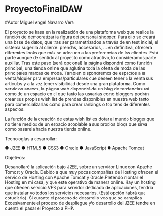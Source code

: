 # ProyectoFinalDAW
#Autor Miguel Angel Navarro Vera


El proyecto se basa en la realización de una plataforma web que realice la función de
democratizar la figura del personal shopper.
Para ello se creará una base de datos, que tras ser parametrizados a través de un test
inicial, el sistema sugerirá al cliente: prendas, accesorios, ... en definitiva, ofrecerá diferentes
looks que más se adecuen a las preferencias de los clientes. Está parte aunque de sentido
al proyecto como atractivo, lo consideramos parte auxiliar.
Tras este paso (será opcional) la página dispondrá como función principal, una tienda online
que aglutina toda la oferta de moda de las principales marcas de moda. También
dispondremos de espacios a la venta/alquier para empresas/particulares que deseen tener a
la venta sus artículos y a la vez tener visibilidad desde una gran plataforma.
Como servicios anexos, la página web dispondrá de un blog de tendencias así como de un
espacio en el que tanto las usuarias como bloggers podrán crear sus propias wish list de
prendas disponibles en nuestra web tanto para comercializarlas como para crear rankings o
top tens de diferentes aspectos.

La función de la creación de estas wish list es dotar al mundo blogger que no tiene medios
de un espacio acoplable a sus propios blogs que sirva como pasarela hacia nuestra tienda
online.

Tecnologías a desarrollar:

● J2EE
● HTML5
● CSS3
● Oracle
● JavaScript
● Apache Tomcat

Objetivos:

Desarrollaré la aplicación bajo J2EE, sobre un servidor Linux con Apache Tomcat y Oracle.
Debido a que muy pocas compañías de Hosting ofrecen el servicio de Hosting con Apache
Tomcat y Oracle.Pretendo montar el Hosting en mi casa, y que este operativo de manera
online.
Hay un hosting que ofrecen servicio VPS para servidor dedicado de aplicaciones, tendria que
instalar yo todos los servicios necesarios. (Está opción habrá que estudiarla).
Si durante el proceso de desarrollo veo que se complica Excesivamente el proceso de
despliegue y/o desarrollo del J2EE tendre en cuenta el pasar el Proyecto a PHP.
